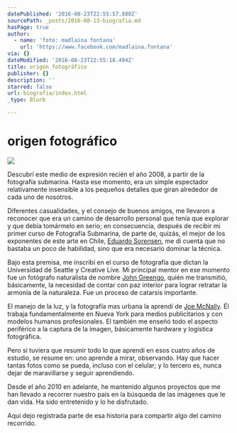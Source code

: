 ```yaml
---
datePublished: '2016-08-23T22:55:57.880Z'
sourcePath: _posts/2016-08-13-biografia.md
hasPage: true
author:
  - name: 'foto: madlaina fontana'
    url: 'https://www.facebook.com/madlaina.fontana'
via: {}
dateModified: '2016-08-23T22:55:18.494Z'
title: origen fotográfico
publisher: {}
description: ''
starred: false
url: biografia/index.html
_type: Blurb

---
```

# origen fotográfico
![](https://the-grid-user-content.s3-us-west-2.amazonaws.com/cf258c86-025c-4857-890d-7e44886bfc1e.jpg)

Descubrí este medio de expresión recién el año 2008, a partir de la fotografía submarina. Hasta ese momento, era un simple espectador relativamente insensible a los pequeños detalles que giran alrededor de cada uno de nosotros.

Diferentes casualidades, y el consejo de buenos amigos, me llevaron a reconocer que era un camino de desarrollo personal que tenía que explorar y que debía tomármelo en serio; en consecuencia, después de recibir mi primer curso de Fotografía Submarina, de parte de, quizás, el mejor de los exponentes de este arte en Chile, [Eduardo Sorensen][0], me di cuenta que no bastaba un poco de habilidad, sino que era necesario dominar la técnica.

Bajo esta premisa, me inscribí en el curso de fotografía que dictan la Universidad de Seattle y Creative Live. Mi principal mentor en ese momento fue un fotógrafo naturalista de nombre [John Greengo][1], quién me transmitió, básicamente, la necesidad de contar con paz interior para lograr retratar la armonía de la naturaleza. Fue un proceso de catarsis importante.

El manejo de la luz, y la fotografía mas urbana la aprendí de [Joe McNally][2]. Él trabaja fundamentalmente en Nueva York para medios publicitarios y con modelos humanos profesionales. El también me enseñó todo el aspecto periférico a la captura de la imagen, básicamente hardware y logística fotográfica.

Pero si tuviera que resumir todo lo que aprendi en esos cuatro años de estudio, se resume en: uno aprende a mirar, observando. Hay que hacer tantas fotos como se pueda, incluso con el celular; y lo tercero es, nunca dejar de maravillarse y seguir aprendiendo.

Desde el año 2010 en adelante, he mantenido algunos proyectos que me han llevado a recorrer nuestro país en la búsqueda de las imágenes que le dan vida. Ha sido entretenido y lo he disfrutado.

Aquí dejo registrada parte de esa historia para compartir algo del camino recorrido.

[0]: http://www.eduardosorensen.cl/ "Página web de Eduardo Sorensen"
[1]: http://www.johngreengo.com/ "Página web de John Greengo"
[2]: http://portfolio.joemcnally.com/index "Página web de Joe McNally"